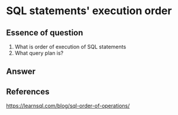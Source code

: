 # SQL statements' execution order

## Essence of question

1. What is order of execution of SQL statements
2. What query plan is?

## Answer

## References

https://learnsql.com/blog/sql-order-of-operations/
